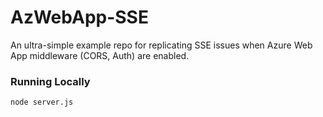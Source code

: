 # AzWebApp-SSE
An ultra-simple example repo for replicating SSE issues when Azure Web App middleware (CORS, Auth) are enabled.

### Running Locally

```node server.js```

<!-- TODO: finish writing this -->